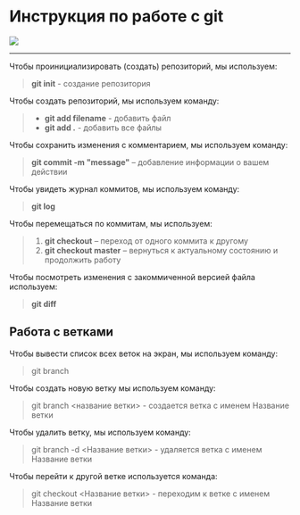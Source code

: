 # Инструкция по работе с git

![](/image.png)
***
Чтобы проинициализировать (создать) репозиторий, мы используем: 
> **git init** - создание репозитория

Чтобы создать репозиторий, мы используем команду:

>+ **git add filename** - добавить файл
>+ **git add .** - добавить все файлы

Чтобы сохранить изменения с комментарием, мы используем команду:

> **git commit -m "message"** – добавление информации о вашем действии

Чтобы увидеть журнал коммитов, мы используем команду:
> **git log**

Чтобы перемещаться по коммитам, мы используем:
>1. **git checkout** – переход от одного коммита к другому
>2. **git checkout master** – вернуться к актуальному состоянию и продолжить работу

Чтобы посмотреть изменения с закоммиченной версией файла используем:
> **git diff**

## Работа с ветками
Чтобы вывести список всех веток на экран, мы используем команду:
> git branch

Чтобы создать новую ветку мы используем команду:
> git branch <название ветки> - создается ветка с именем Название ветки

Чтобы удалить ветку, мы используем команду:
>git branch -d <Название ветки> - удаляется ветка с именем Название ветки

Чтобы перейти к другой ветке используется команда:
> git checkout <Название ветки> - переходим к ветке с именем Название ветки
